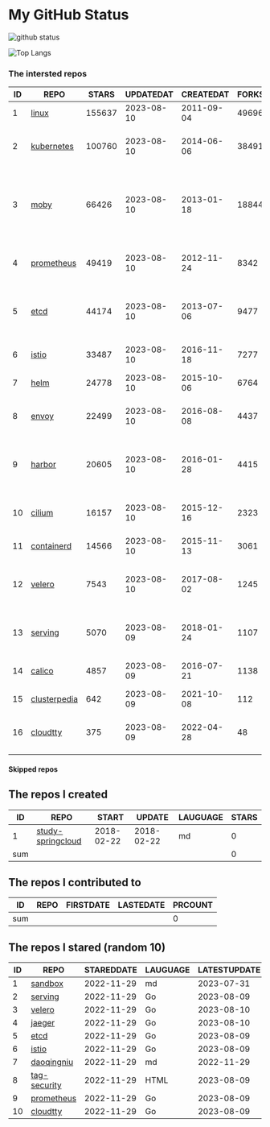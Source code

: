# My GitHub Status

<img src="https://github-readme-stats-1.yihong0618.vercel.app/api?username=daoqingniu&show_icons=true&&&hide_title=true&count_private=true" alt="github status" />

![Top Langs](https://github-readme-stats-1.yihong0618.vercel.app/api/top-langs/?username=daoqingniu&layout=compact)

<!--START_SECTION:github_repos-->
### The intersted repos
| ID |                              REPO                               | STARS  | UPDATEDAT  | CREATEDAT  | FORKSCOUNT |                                              DESCRIPTIONS                                              |
|----|-----------------------------------------------------------------|--------|------------|------------|------------|--------------------------------------------------------------------------------------------------------|
|  1 | [linux](https://github.com/torvalds/linux)                      | 155637 | 2023-08-10 | 2011-09-04 |      49696 | Linux kernel source tree                                                                               |
|  2 | [kubernetes](https://github.com/kubernetes/kubernetes)          | 100760 | 2023-08-10 | 2014-06-06 |      38491 | Production-Grade Container Scheduling and Management                                                   |
|  3 | [moby](https://github.com/moby/moby)                            |  66426 | 2023-08-10 | 2013-01-18 |      18844 | Moby Project - a collaborative project for the container ecosystem to assemble container-based systems |
|  4 | [prometheus](https://github.com/prometheus/prometheus)          |  49419 | 2023-08-10 | 2012-11-24 |       8342 | The Prometheus monitoring system and time series database.                                             |
|  5 | [etcd](https://github.com/etcd-io/etcd)                         |  44174 | 2023-08-10 | 2013-07-06 |       9477 | Distributed reliable key-value store for the most critical data of a distributed system                |
|  6 | [istio](https://github.com/istio/istio)                         |  33487 | 2023-08-10 | 2016-11-18 |       7277 | Connect, secure, control, and observe services.                                                        |
|  7 | [helm](https://github.com/helm/helm)                            |  24778 | 2023-08-10 | 2015-10-06 |       6764 | The Kubernetes Package Manager                                                                         |
|  8 | [envoy](https://github.com/envoyproxy/envoy)                    |  22499 | 2023-08-10 | 2016-08-08 |       4437 | Cloud-native high-performance edge/middle/service proxy                                                |
|  9 | [harbor](https://github.com/goharbor/harbor)                    |  20605 | 2023-08-10 | 2016-01-28 |       4415 | An open source trusted cloud native registry project that stores, signs, and scans content.            |
| 10 | [cilium](https://github.com/cilium/cilium)                      |  16157 | 2023-08-10 | 2015-12-16 |       2323 | eBPF-based Networking, Security, and Observability                                                     |
| 11 | [containerd](https://github.com/containerd/containerd)          |  14566 | 2023-08-10 | 2015-11-13 |       3061 | An open and reliable container runtime                                                                 |
| 12 | [velero](https://github.com/vmware-tanzu/velero)                |   7543 | 2023-08-10 | 2017-08-02 |       1245 | Backup and migrate Kubernetes applications and their persistent volumes                                |
| 13 | [serving](https://github.com/knative/serving)                   |   5070 | 2023-08-09 | 2018-01-24 |       1107 | Kubernetes-based, scale-to-zero, request-driven compute                                                |
| 14 | [calico](https://github.com/projectcalico/calico)               |   4857 | 2023-08-09 | 2016-07-21 |       1138 | Cloud native networking and network security                                                           |
| 15 | [clusterpedia](https://github.com/clusterpedia-io/clusterpedia) |    642 | 2023-08-09 | 2021-10-08 |        112 | The Encyclopedia of Kubernetes clusters                                                                |
| 16 | [cloudtty](https://github.com/cloudtty/cloudtty)                |    375 | 2023-08-09 | 2022-04-28 |         48 | A Friendly Kubernetes CloudShell (Web Terminal) !                                                      |



#### Skipped repos
<!--END_SECTION:github_repos-->

<!--START_SECTION:my_github-->
## The repos I created
| ID  |                                 REPO                                 |   START    |   UPDATE   | LAUGUAGE | STARS |
|-----|----------------------------------------------------------------------|------------|------------|----------|-------|
|   1 | [study-springcloud](https://github.com/daoqingniu/study-springcloud) | 2018-02-22 | 2018-02-22 | md       |     0 |
| sum |                                                                      |            |            |          |     0 |

## The repos I contributed to
| ID  | REPO | FIRSTDATE | LASTEDATE | PRCOUNT |
|-----|------|-----------|-----------|---------|
| sum |      |           |           |       0 |

## The repos I stared (random 10)
| ID |                          REPO                          | STAREDDATE | LAUGUAGE | LATESTUPDATE |
|----|--------------------------------------------------------|------------|----------|--------------|
|  1 | [sandbox](https://github.com/cncf/sandbox)             | 2022-11-29 | md       | 2023-07-31   |
|  2 | [serving](https://github.com/knative/serving)          | 2022-11-29 | Go       | 2023-08-09   |
|  3 | [velero](https://github.com/vmware-tanzu/velero)       | 2022-11-29 | Go       | 2023-08-10   |
|  4 | [jaeger](https://github.com/jaegertracing/jaeger)      | 2022-11-29 | Go       | 2023-08-10   |
|  5 | [etcd](https://github.com/etcd-io/etcd)                | 2022-11-29 | Go       | 2023-08-09   |
|  6 | [istio](https://github.com/istio/istio)                | 2022-11-29 | Go       | 2023-08-09   |
|  7 | [daoqingniu](https://github.com/daoqingniu/daoqingniu) | 2022-11-29 | md       | 2022-11-29   |
|  8 | [tag-security](https://github.com/cncf/tag-security)   | 2022-11-29 | HTML     | 2023-08-09   |
|  9 | [prometheus](https://github.com/prometheus/prometheus) | 2022-11-29 | Go       | 2023-08-09   |
| 10 | [cloudtty](https://github.com/cloudtty/cloudtty)       | 2022-11-29 | Go       | 2023-08-09   |

<!--END_SECTION:my_github-->
